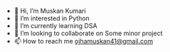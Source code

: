 - 👋 Hi, I’m Muskan Kumari
- 👀 I’m interested in Python
- 🌱 I’m currently learning DSA
- 💞️ I’m looking to collaborate on Some minor project
- 📫 How to reach me ojhamuskan41@gmail.com

<!---
inspiringqueenmukku/inspiringqueenmukku is a ✨ special ✨ repository because its `README.md` (this file) appears on your GitHub profile.
You can click the Preview link to take a look at your changes.
--->
